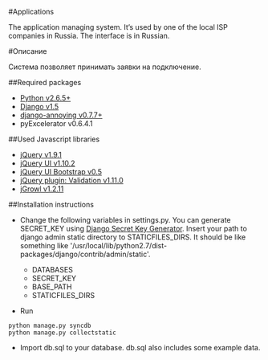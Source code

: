 #Applications

The application managing system. It’s used by one of the local ISP companies in Russia.
The interface is in Russian.

#Описание

Система позволяет принимать заявки на подключение.

##Required packages

* [Python v2.6.5+](http://www.python.org)
* [Django v1.5](http://djangoproject.com)
* [django-annoying v0.7.7+](https://github.com/skorokithakis/django-annoying)
* pyExcelerator v0.6.4.1

##Used Javascript libraries
* [jQuery v1.9.1](http://jquery.com/)
* [jQuery UI v1.10.2](http://jqueryui.com/)
* [jQuery UI Bootstrap v0.5](http://addyosmani.github.com/jquery-ui-bootstrap/)
* [jQuery plugin: Validation v1.11.0](http://bassistance.de/jquery-plugins/jquery-plugin-validation/)
* [jGrowl v1.2.11]( https://github.com/stanlemon/jGrowl)

##Installation instructions

* Change the following variables in settings.py. You can generate SECRET_KEY using [Django Secret Key Generator](http://www.miniwebtool.com/django-secret-key-generator/). Insert your path to django admin static directory to STATICFILES_DIRS. It should be like something like '/usr/local/lib/python2.7/dist-packages/django/contrib/admin/static'.
    * DATABASES
    * SECRET_KEY
    * BASE_PATH
    * STATICFILES_DIRS

* Run
```
python manage.py syncdb
python manage.py collectstatic
```

* Import db.sql to your database. db.sql also includes some example data.